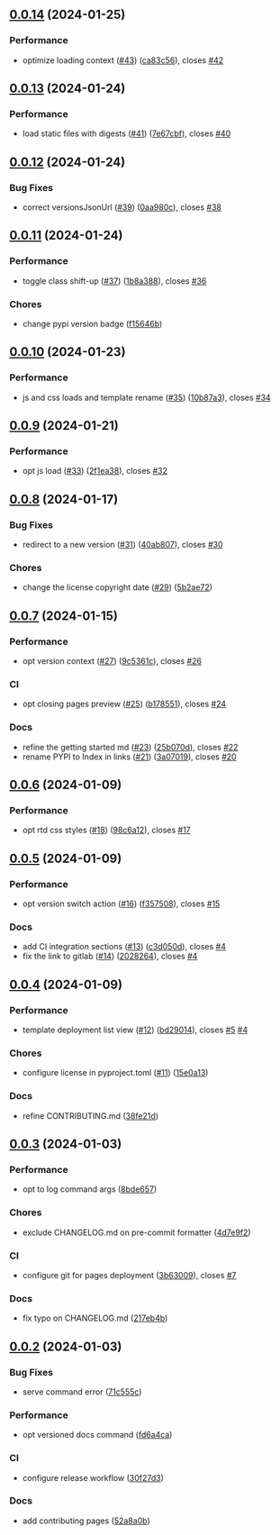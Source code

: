 ## [0.0.14](https://github.com/msclock/sphinx-deployment/compare/v0.0.13...v0.0.14) (2024-01-25)


### Performance

* optimize loading context ([#43](https://github.com/msclock/sphinx-deployment/issues/43)) ([ca83c56](https://github.com/msclock/sphinx-deployment/commit/ca83c566549bec12160c387bbe80c8c4e0137859)), closes [#42](https://github.com/msclock/sphinx-deployment/issues/42)

## [0.0.13](https://github.com/msclock/sphinx-deployment/compare/v0.0.12...v0.0.13) (2024-01-24)


### Performance

* load static files with digests ([#41](https://github.com/msclock/sphinx-deployment/issues/41)) ([7e67cbf](https://github.com/msclock/sphinx-deployment/commit/7e67cbfdaa0493df7776e996952d47fbc79c7440)), closes [#40](https://github.com/msclock/sphinx-deployment/issues/40)

## [0.0.12](https://github.com/msclock/sphinx-deployment/compare/v0.0.11...v0.0.12) (2024-01-24)


### Bug Fixes

* correct versionsJsonUrl ([#39](https://github.com/msclock/sphinx-deployment/issues/39)) ([0aa980c](https://github.com/msclock/sphinx-deployment/commit/0aa980c29242e5e50d59e6330ce909e04ae21e6e)), closes [#38](https://github.com/msclock/sphinx-deployment/issues/38)

## [0.0.11](https://github.com/msclock/sphinx-deployment/compare/v0.0.10...v0.0.11) (2024-01-24)


### Performance

* toggle class shift-up ([#37](https://github.com/msclock/sphinx-deployment/issues/37)) ([1b8a388](https://github.com/msclock/sphinx-deployment/commit/1b8a38807a60c0af4f7dca2460fcbf72021c91be)), closes [#36](https://github.com/msclock/sphinx-deployment/issues/36)


### Chores

* change pypi version badge ([f15646b](https://github.com/msclock/sphinx-deployment/commit/f15646b6b16af04b231e44fcb4608034cd890429))

## [0.0.10](https://github.com/msclock/sphinx-deployment/compare/v0.0.9...v0.0.10) (2024-01-23)


### Performance

* js and css loads and template rename ([#35](https://github.com/msclock/sphinx-deployment/issues/35)) ([10b87a3](https://github.com/msclock/sphinx-deployment/commit/10b87a3f3440a910f397c6b8fe72ffd06e631692)), closes [#34](https://github.com/msclock/sphinx-deployment/issues/34)

## [0.0.9](https://github.com/msclock/sphinx-deployment/compare/v0.0.8...v0.0.9) (2024-01-21)


### Performance

* opt js load ([#33](https://github.com/msclock/sphinx-deployment/issues/33)) ([2f1ea38](https://github.com/msclock/sphinx-deployment/commit/2f1ea38b95703a6917b5176ca5c171a3dd53e5b1)), closes [#32](https://github.com/msclock/sphinx-deployment/issues/32)

## [0.0.8](https://github.com/msclock/sphinx-deployment/compare/v0.0.7...v0.0.8) (2024-01-17)


### Bug Fixes

* redirect to a new version ([#31](https://github.com/msclock/sphinx-deployment/issues/31)) ([40ab807](https://github.com/msclock/sphinx-deployment/commit/40ab807b278f55b17e9a48789c08658522cddbc8)), closes [#30](https://github.com/msclock/sphinx-deployment/issues/30)


### Chores

* change the license copyright date ([#29](https://github.com/msclock/sphinx-deployment/issues/29)) ([5b2ae72](https://github.com/msclock/sphinx-deployment/commit/5b2ae724b52b2796df618b5e08af353a1004ae4c))

## [0.0.7](https://github.com/msclock/sphinx-deployment/compare/v0.0.6...v0.0.7) (2024-01-15)


### Performance

* opt version context ([#27](https://github.com/msclock/sphinx-deployment/issues/27)) ([9c5361c](https://github.com/msclock/sphinx-deployment/commit/9c5361c7e2bd9ad0795f4c0bd572886fd1aab739)), closes [#26](https://github.com/msclock/sphinx-deployment/issues/26)


### CI

* opt closing pages preview ([#25](https://github.com/msclock/sphinx-deployment/issues/25)) ([b178551](https://github.com/msclock/sphinx-deployment/commit/b178551220ea7abbf6e45e53a028074b8ac0d904)), closes [#24](https://github.com/msclock/sphinx-deployment/issues/24)


### Docs

* refine the getting started md ([#23](https://github.com/msclock/sphinx-deployment/issues/23)) ([25b070d](https://github.com/msclock/sphinx-deployment/commit/25b070de85e44501c53913c3b33337eb39f93c58)), closes [#22](https://github.com/msclock/sphinx-deployment/issues/22)
* rename PYPI to Index in links ([#21](https://github.com/msclock/sphinx-deployment/issues/21)) ([3a07019](https://github.com/msclock/sphinx-deployment/commit/3a07019713cc4431c257f6147d2bf966b46ba699)), closes [#20](https://github.com/msclock/sphinx-deployment/issues/20)

## [0.0.6](https://github.com/msclock/sphinx-deployment/compare/v0.0.5...v0.0.6) (2024-01-09)


### Performance

* opt rtd css styles ([#18](https://github.com/msclock/sphinx-deployment/issues/18)) ([98c6a12](https://github.com/msclock/sphinx-deployment/commit/98c6a1237da06d55da4a3ea75e063e2e26d0f39e)), closes [#17](https://github.com/msclock/sphinx-deployment/issues/17)

## [0.0.5](https://github.com/msclock/sphinx-deployment/compare/v0.0.4...v0.0.5) (2024-01-09)


### Performance

* opt version switch action ([#16](https://github.com/msclock/sphinx-deployment/issues/16)) ([f357508](https://github.com/msclock/sphinx-deployment/commit/f357508d98cdf6a775951a2646fb44db0ae3e901)), closes [#15](https://github.com/msclock/sphinx-deployment/issues/15)


### Docs

* add CI integration sections ([#13](https://github.com/msclock/sphinx-deployment/issues/13)) ([c3d050d](https://github.com/msclock/sphinx-deployment/commit/c3d050d578af3b3b009eafb22ab4a88d0e0d919c)), closes [#4](https://github.com/msclock/sphinx-deployment/issues/4)
* fix the link to gitlab ([#14](https://github.com/msclock/sphinx-deployment/issues/14)) ([2028264](https://github.com/msclock/sphinx-deployment/commit/2028264514efe9ed3462bd6c808b2e3bd74e998d)), closes [#4](https://github.com/msclock/sphinx-deployment/issues/4)

## [0.0.4](https://github.com/msclock/sphinx-deployment/compare/v0.0.3...v0.0.4) (2024-01-09)


### Performance

* template deployment list view ([#12](https://github.com/msclock/sphinx-deployment/issues/12)) ([bd29014](https://github.com/msclock/sphinx-deployment/commit/bd290144b41706583e739158b873161a7dd2ece6)), closes [#5](https://github.com/msclock/sphinx-deployment/issues/5) [#4](https://github.com/msclock/sphinx-deployment/issues/4)


### Chores

* configure license in pyproject.toml ([#11](https://github.com/msclock/sphinx-deployment/issues/11)) ([15e0a13](https://github.com/msclock/sphinx-deployment/commit/15e0a132c60cf93831f834a44c12953bc8af212e))


### Docs

* refine CONTRIBUTING.md ([38fe21d](https://github.com/msclock/sphinx-deployment/commit/38fe21d93f461b57fdd7759a8d386c94775185f4))

## [0.0.3](https://github.com/msclock/sphinx-deployment/compare/v0.0.2...v0.0.3) (2024-01-03)


### Performance

* opt to log command args ([8bde657](https://github.com/msclock/sphinx-deployment/commit/8bde657e28285034e772d15b4bf9e046f4693ea6))


### Chores

* exclude CHANGELOG.md on pre-commit formatter ([4d7e9f2](https://github.com/msclock/sphinx-deployment/commit/4d7e9f282ed459f77630ee75f56092df6c58ff12))


### CI

* configure git for pages deployment ([3b63009](https://github.com/msclock/sphinx-deployment/commit/3b63009617817137f9484a47c6cf4172c1fa8806)), closes [#7](https://github.com/msclock/sphinx-deployment/issues/7)


### Docs

* fix typo on CHANGELOG.md ([217eb4b](https://github.com/msclock/sphinx-deployment/commit/217eb4ba503fcfe3c38840b15fc0d5ac34ee2453))

## [0.0.2](https://github.com/msclock/sphinx-deployment/compare/v0.0.1...v0.0.2) (2024-01-03)


### Bug Fixes

* serve command error ([71c555c](https://github.com/msclock/sphinx-deployment/commit/71c555c75b7670109b8615fdae247f06182a1803))


### Performance

* opt versioned docs command ([fd6a4ca](https://github.com/msclock/sphinx-deployment/commit/fd6a4cad908b2418762a50d0f233e24a8765ec02))


### CI

* configure release workflow ([30f27d3](https://github.com/msclock/sphinx-deployment/commit/30f27d3d440cf0326fc47f6078a4075a7dba38b8))


### Docs

* add contributing pages ([52a8a0b](https://github.com/msclock/sphinx-deployment/commit/52a8a0b7584f018527c15275962c333f1a4b36e8))
